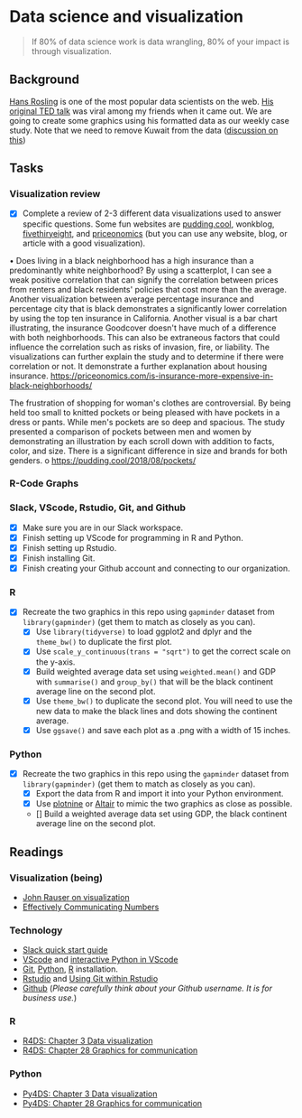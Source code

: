 # Data science and visualization

> If 80% of data science work is data wrangling, 80% of your impact is through visualization. 

## Background

[Hans Rosling](http://www.gapminder.org/news/sad-to-announce-hans-rosling-passed-away-this-morning/) is one of the most popular data scientists on the web. [His original TED talk](https://www.ted.com/talks/hans_rosling_shows_the_best_stats_you_ve_ever_seen) was viral among my friends when it came out. We are going to create some graphics using his formatted data as our weekly case study. Note that we need to remove Kuwait from the data ([discussion on this](https://github.com/jennybc/gapminder/issues/9))

## Tasks

### Visualization review

- [x] Complete a review of 2-3 different data visualizations used to answer specific questions. Some fun websites are [pudding.cool](https://pudding.cool/), wonkblog, [fivethiryeight](https://fivethirtyeight.com/), and [priceonomics](https://priceonomics.com/) (but you can use any website, blog, or article with a good visualization).
 
 •	Does living in a black neighborhood has a high insurance than a predominantly white neighborhood? By using a scatterplot, I can see a weak positive correlation that can signify the correlation between prices from renters and black residents' policies that cost more than the average. Another visualization between average percentage insurance and percentage city that is black demonstrates a significantly lower correlation by using the top ten insurance in California. Another visual is a bar chart illustrating, the insurance Goodcover doesn't have much of a difference with both neighborhoods. This can also be extraneous factors that could influence the correlation such as risks of invasion, fire, or liability. The visualizations can further explain the study and to determine if there were correlation or not. It demonstrate a further explanation about housing insurance.
	https://priceonomics.com/is-insurance-more-expensive-in-black-neighborhoods/


The frustration of shopping for woman's clothes are controversial. By being held too small to knitted pockets or being pleased with have pockets in a dress or pants. While men's pockets are so deep and spacious. The study presented a comparison of pockets between men and women by demonstrating an illustration by each scroll down with addition to facts, color, and size. There is a significant difference in size and brands for both genders.
o	https://pudding.cool/2018/08/pockets/

### R-Code Graphs


### Slack, VScode, Rstudio, Git, and Github

- [x] Make sure you are in our Slack workspace.
- [x] Finish setting up VScode for programming in R and Python.
- [x] Finish setting up Rstudio.
- [x] Finish installing Git.
- [x] Finish creating your Github account and connecting to our organization.

### R

- [x] Recreate the two graphics in this repo using `gapminder` dataset from `library(gapminder)` (get them to match as closely as you can).
    - [x] Use `library(tidyverse)` to load ggplot2 and dplyr and the `theme_bw()` to duplicate the first plot.
    - [x] Use `scale_y_continuous(trans = "sqrt")` to get the correct scale on the y-axis.
    - [x] Build weighted average data set using `weighted.mean()` and GDP with `summarise()` and `group_by()` that will be the black continent average line on the second plot.
    - [x] Use `theme_bw()` to duplicate the second plot. You will need to use the new data to make the black lines and dots showing the continent average.
    - [x] Use `ggsave()` and save each plot as a .png with a width of 15 inches.

### Python

- [x] Recreate the two graphics in this repo using the `gapminder` dataset from `library(gapminder)` (get them to match as closely as you can).
    - [x] Export the data from R and import it into your Python environment. 
    - [x] Use [plotnine](https://plotnine.readthedocs.io/en/stable/) or [Altair](https://altair-viz.github.io/index.html) to mimic the two graphics as close as possible.
    - [] Build a weighted average data set using GDP, the black continent average line on the second plot.


## Readings



### Visualization (being)

- [John Rauser on visualization](https://youtu.be/fSgEeI2Xpdc)
- [Effectively Communicating Numbers](http://perceptualedge.com/articles/Whitepapers/Communicating_Numbers.pdf)

### Technology

- [Slack quick start guide](https://slack.com/help/articles/360059928654-How-to-use-Slack--your-quick-start-guide)
- [VScode](https://code.visualstudio.com/) and [interactive Python in VScode](https://code.visualstudio.com/docs/python/jupyter-support-py)
- [Git](https://git-scm.com/), [Python](https://www.python.org/downloads/), [R](https://cloud.r-project.org/) installation.
- [Rstudio](https://www.rstudio.com/products/rstudio/download/#download) and [Using Git within Rstudio](https://cfss.uchicago.edu/setup/git-with-rstudio/)
- [Github](https://github.com/join) (_Please carefully think about your Github username. It is for business use._)

### R

- [R4DS: Chapter 3 Data visualization](https://r4ds.had.co.nz/data-visualisation.html)
- [R4DS: Chapter 28 Graphics for communication](https://r4ds.had.co.nz/graphics-for-communication.html)

### Python

- [Py4DS: Chapter 3 Data visualization](https://byuidatascience.github.io/python4ds/data-visualisation.html)
- [Py4DS: Chapter 28 Graphics for communication](https://byuidatascience.github.io/python4ds/graphics-for-communication.html)

